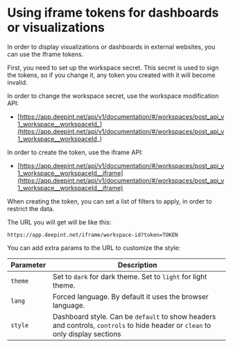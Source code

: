 # Using iframe tokens for dashboards or visualizations

In order to display visualizations or dashboards in external websites, you can use the Iframe tokens.

First, you need to set up the workspace secret. This secret is used to sign the tokens, so if you change it, any token you created with it will become invalid. 

In order to change the workspace secret, use the workspace modification API:

 - [https://app.deepint.net/api/v1/documentation/#/workspaces/post_api_v1_workspace__workspaceId_](https://app.deepint.net/api/v1/documentation/#/workspaces/post_api_v1_workspace__workspaceId_)

In order to create the token, use the iframe API:

 - [https://app.deepint.net/api/v1/documentation/#/workspaces/post_api_v1_workspace__workspaceId__iframe](https://app.deepint.net/api/v1/documentation/#/workspaces/post_api_v1_workspace__workspaceId__iframe)

When creating the token, you can set a list of filters to apply, in order to restrict the data.

The URL you will get will be like this:

```
https://app.deepint.net/iframe/workspace-id?token=TOKEN
```

You can add extra params to the URL to customize the style:

| Parameter | Description |
|---|---|
| `theme` | Set to `dark` for dark theme. Set to `light` for light theme. |
| `lang` | Forced language. By default it uses the browser language. |
| `style` | Dashboard style. Can be `default` to show headers and controls, `controls` to hide header or `clean` to only display sections |




